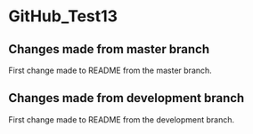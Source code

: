 # GitHub_Test13

## Changes made from master branch
First change made to README from the master branch.

## Changes made from development branch
First change made to README from the development branch.